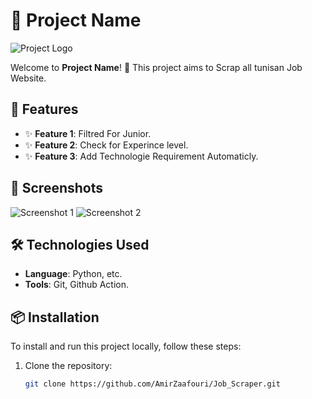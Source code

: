 # 🌟 Project Name

![Project Logo](link_to_your_logo_image)

Welcome to **Project Name**! 🎉 This project aims to Scrap all tunisan Job Website.

## 🚀 Features

- ✨ **Feature 1**: Filtred For Junior.
- ✨ **Feature 2**: Check for Experince level.
- ✨ **Feature 3**: Add Technologie Requirement Automaticly.

## 📸 Screenshots

![Screenshot 1](link_to_screenshot_1)
![Screenshot 2](link_to_screenshot_2)

## 🛠️ Technologies Used

- **Language**: Python, etc.
- **Tools**: Git, Github Action.

## 📦 Installation

To install and run this project locally, follow these steps:

1. Clone the repository:
   ```bash
   git clone https://github.com/AmirZaafouri/Job_Scraper.git
   ```
